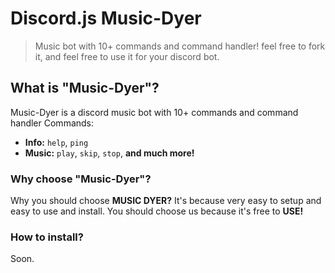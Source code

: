 # Discord.js Music-Dyer
> Music bot with 10+ commands and command handler! feel free to fork it, and feel free to use it for your discord bot.

## What is "Music-Dyer"?
Music-Dyer is a discord music bot with 10+ commands and command handler
Commands:
- **Info:** `help`, `ping`
- **Music:** `play`, `skip`, `stop`, **and much more!**

### Why choose "Music-Dyer"?
Why you should choose **MUSIC DYER?** It's because very easy to setup and easy to use and install. You should choose us because it's free to **USE!**

### How to install?
Soon.
